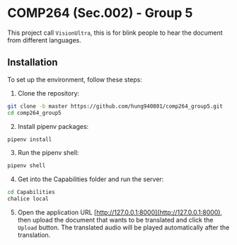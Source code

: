 # COMP264 (Sec.002) - Group 5

This project call `VisionUltra`, this is for blink people to hear the document from different languages.

## Installation

To set up the environment, follow these steps:

1. Clone the repository:

```bash
git clone -b master https://github.com/hung940801/comp264_group5.git
cd comp264_group5
```

2. Install pipenv packages:

```bash
pipenv install
```

3. Run the pipenv shell:

```bash
pipenv shell
```

4. Get into the Capabilities folder and run the server:

```bash
cd Capabilities
chalice local
```

5. Open the application URL [http://127.0.0.1:8000](http://127.0.0.1:8000), then upload the document that wants to be translated and click the `Upload` button. The translated audio will be played automatically after the translation.